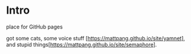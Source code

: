 # Intro
place for GitHub pages


got some cats, some voice stuff [https://mattpang.github.io/site/yamnet], and stupid things[https://mattpang.github.io/site/semaphore].